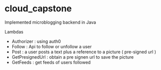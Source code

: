 # cloud_capstone

Implemented microblogging backend in Java

Lambdas
- Authorizer : using auth0
- Follow : Api to follow or unfollow a user
- Post : a user posts a text plus a reference to a picture ( pre-signed url ) 
- GetPresignedUrl : obtain a pre signen url to save the picture
- GetFeeds : get feeds of users followed
